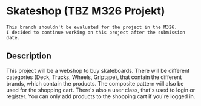 # Skateshop (TBZ M326 Projekt)

```
This branch shouldn't be evaluated for the project in the M326.
I decided to continue working on this project after the submission date.
```

## Description
This project will be a webshop to buy skateboards. There will be different categories (Deck, Trucks, Wheels, Griptape), that contain the different brands, which contain the products. The composite pattern will also be used for the shopping cart. There's also a user class, that's used to login or register. You can only add products to the shopping cart if you're logged in.
